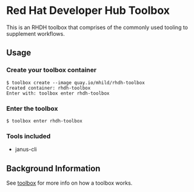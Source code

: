 # Red Hat Developer Hub Toolbox

This is an RHDH toolbox that comprises of the commonly used tooling to supplement workflows.

## Usage

### Create your toolbox container

```shell
$ toolbox create --image quay.io/mhild/rhdh-toolbox
Created container: rhdh-toolbox
Enter with: toolbox enter rhdh-toolbox
```

### Enter the toolbox

```shell
$ toolbox enter rhdh-toolbox
```

### Tools included

- janus-cli

## Background Information

See [toolbox](https://github.com/containers/toolbox) for more info on how a toolbox works.
